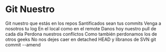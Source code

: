 # Git Nuestro

Git nuestro que estás en los repos
Santificados sean tus commits
Venga a nosotros tu log
En el local como en el remote
Danos hoy nuestro pull de cada día
Perdona nuestros conflictos
Como también perdonamos los de otros geeks
No nos dejes caer en detached HEAD
y líbranos de SVN
git commit --amend

